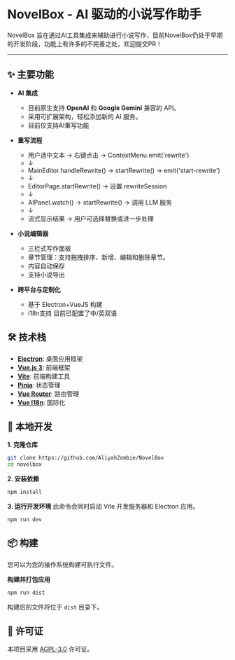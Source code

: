 # NovelBox - AI 驱动的小说写作助手

NovelBox 旨在通过AI工具集成来辅助进行小说写作，目前NovelBox仍处于早期的开发阶段，功能上有许多的不完善之处，欢迎提交PR！

---

## ✨ 主要功能

*   **AI 集成**
    *   目前原生支持 **OpenAI** 和 **Google Gemini** 兼容的 API。
    *   采用可扩展架构，轻松添加新的 AI 服务。
    *   目前仅支持AI重写功能

*   **重写流程**
    *   用户选中文本 → 右键点击 → ContextMenu.emit('rewrite') 
    *   ↓
    *   MainEditor.handleRewrite() → startRewrite() → emit('start-rewrite')
    *   ↓
    *   EditorPage.startRewrite() → 设置 rewriteSession
    *   ↓
    *   AIPanel.watch() → startRewrite() → 调用 LLM 服务
    *   ↓
    *   流式显示结果 → 用户可选择替换或进一步处理

*   **小说编辑器**
    *   三栏式写作面板
    *   章节管理：支持拖拽排序、新增、编辑和删除章节。
    *   内容自动保存
    *   支持小说导出

*   **跨平台与定制化**
    *   基于 Electron+VueJS 构建
    *   i18n支持 目前已配置了中/英双语

## 🛠️ 技术栈

*   **[Electron](https://www.electronjs.org/)**: 桌面应用框架
*   **[Vue.js 3](https://vuejs.org/)**: 前端框架
*   **[Vite](https://vitejs.dev/)**: 前端构建工具
*   **[Pinia](https://pinia.vuejs.org/)**: 状态管理
*   **[Vue Router](https://router.vuejs.org/)**: 路由管理
*   **[Vue I18n](https://vue-i18n.intlify.dev/)**: 国际化

## 🚀 本地开发

**1. 克隆仓库**
```bash
git clone https://github.com/AliyahZombie/NovelBox
cd novelbox
```

**2. 安装依赖**
```bash
npm install
```

**3. 运行开发环境**
此命令会同时启动 Vite 开发服务器和 Electron 应用。
```bash
npm run dev
```

## 📦 构建

您可以为您的操作系统构建可执行文件。

**构建并打包应用**
```bash
npm run dist
```

构建后的文件将位于 `dist` 目录下。

## 📄 许可证

本项目采用 [AGPL-3.0](LICENSE) 许可证。